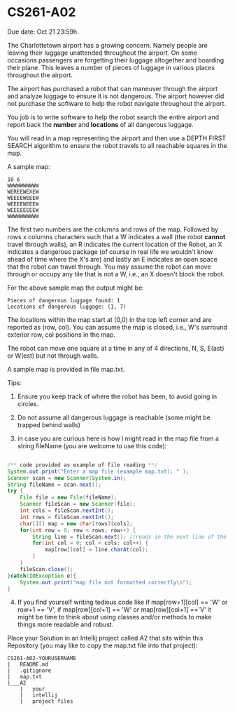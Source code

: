 # CS261-A02
Due date: Oct 21 23:59h.

The Charlottetown airport has a growing concern. Namely people are leaving their luggage unattended throughout the airport. On some occasions passengers are forgetting their luggage altogether and boarding their plane. This leaves a number of pieces of luggage in various places throughout the airport.

The airport has purchased a robot that can maneuver through the airport and analyze luggage to ensure it is not dangerous. The airport however did not purchase the software to help the robot navigate throughout the airport.

You job is to write software to help the robot search the entire airport and report back the **number** and **locations** of all dangerous luggage.

You will read in a map representing the airport and then use a DEPTH FIRST SEARCH algorithm to ensure the robot travels to all reachable squares in the map.

A sample map:
```
10 6
WWWWWWWWWW
WEREEWEXEW
WEEEEWEEEW
WEEEEWEEEW
WEEEEEEEEW
WWWWWWWWWW
```

The first two numbers are the columns and rows of the map. Followed by rows x columns characters such that a W indicates a wall (the robot **cannot** travel through walls), an R indicates the current location of the Robot, an X indicates a dangerous package (of course in real life we wouldn't know ahead of time where the X's are) and lastly an E indicates an open space that the robot can travel through. You may assume the robot can move through or occupy any tile that is not a W, i.e., an X doesn't block the robot.

For the above sample map the output might be:
```
Pieces of dangerous luggage found: 1
Locations of dangerous luggage: (1, 7)
```
The locations within the map start at (0,0) in the top left corner and are reported as (row, col). You can assume the map is closed, i.e., W's surround exterior row, col positions in the map.

The robot can move one square at a time in any of 4 directions, N, S, E(ast) or W(est) but not through walls.

A sample map is provided in file map.txt.

Tips:
1) Ensure you keep track of where the robot has been, to avoid going in circles.

2) Do not assume all dangerous luggage is reachable (some might be trapped behind walls)

3) in case you are curious here is how I might read in the map file from a string fileName (you are welcome to use this code):

```java

/** code provided as example of file reading **/
System.out.print("Enter a map file (example map.txt): " );
Scanner scan = new Scanner(System.in);
String fileName = scan.next();
try {
    File file = new File(fileName);
    Scanner fileScan = new Scanner(file);
    int cols = fileScan.nextInt();
    int rows = fileScan.nextInt();
    char[][] map = new char[rows][cols];
    for(int row = 0; row < rows; row++) {
        String line = fileScan.next(); //reads in the next line of the map
        for(int col = 0; col < cols; col++) {
            map[row][col] = line.charAt(col);
        }
    }
    fileScan.close();
}catch(IOException e){
    System.out.print("map file not formatted correctly\n");
}
```

4) If you find yourself writing tedious code like if map[row+1][col] == 'W' or row+1 == 'V', if map[row][col+1] == 'W' or map[row][col+1] =='V' it might be time to think about using classes and/or methods to make things more readable and robust.


Place your Solution in an Intellij project called A2 that sits within this Repository (you may like to copy the map.txt file into that project):
```
CS261-A02-YOURUSERNAME
|   README.md
|   .gitignore
|   map.txt
|___A2
    |   your
    |   intellij
    |   project files
```



